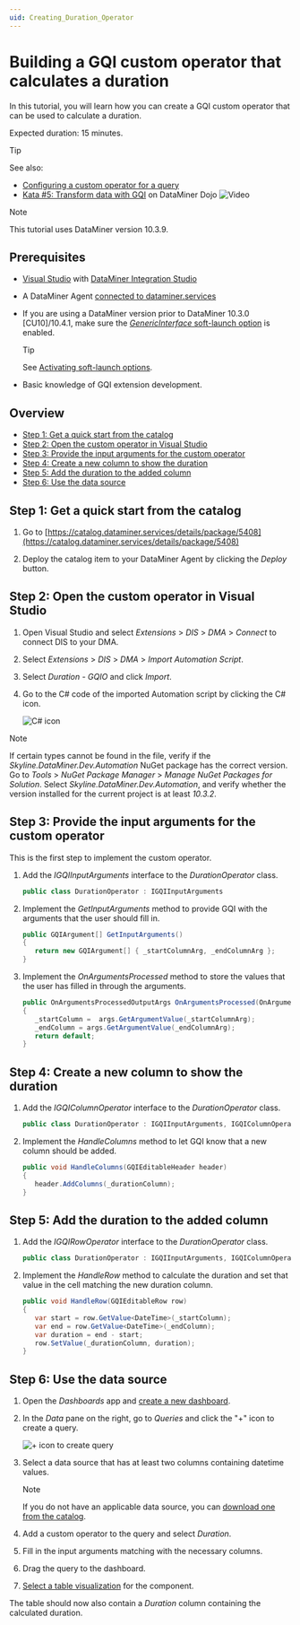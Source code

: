 ```yaml
---
uid: Creating_Duration_Operator
---
```


# Building a GQI custom operator that calculates a duration

In this tutorial, you will learn how you can create a GQI custom operator that can be used to calculate a duration.

Expected duration: 15 minutes.

> [!TIP]
> See also:
>
> - [Configuring a custom operator for a query](xref:GQI_Custom_Operator)
> - [Kata #5: Transform data with GQI](https://community.dataminer.services/courses/kata-5/) on DataMiner Dojo ![Video](~/user-guide/images/video_Duo.png)

> [!NOTE]
> This tutorial uses DataMiner version 10.3.9.

## Prerequisites

- [Visual Studio](https://visualstudio.microsoft.com/downloads/) with [DataMiner Integration Studio](xref:Installing_and_configuring_DataMiner_Integration_Studio)

- A DataMiner Agent [connected to dataminer.services](xref:Connecting_your_DataMiner_System_to_the_cloud)

- If you are using a DataMiner version prior to DataMiner 10.3.0 [CU10]/10.4.1, make sure the [*GenericInterface* soft-launch option](xref:Overview_of_Soft_Launch_Options#genericinterface) is enabled.

  > [!TIP]
  > See [Activating soft-launch options](xref:Activating_Soft_Launch_Options).

- Basic knowledge of GQI extension development.

## Overview

- [Step 1: Get a quick start from the catalog](#step-1-get-a-quick-start-from-the-catalog)
- [Step 2: Open the custom operator in Visual Studio](#step-2-open-the-custom-operator-in-visual-studio)
- [Step 3: Provide the input arguments for the custom operator](#step-3-provide-the-input-arguments-for-the-custom-operator)
- [Step 4: Create a new column to show the duration](#step-4-create-a-new-column-to-show-the-duration)
- [Step 5: Add the duration to the added column](#step-5-add-the-duration-to-the-added-column)
- [Step 6: Use the data source](#step-6-use-the-data-source)

## Step 1: Get a quick start from the catalog

1. Go to [https://catalog.dataminer.services/details/package/5408](https://catalog.dataminer.services/details/package/5408)

1. Deploy the catalog item to your DataMiner Agent by clicking the *Deploy* button.

## Step 2: Open the custom operator in Visual Studio

1. Open Visual Studio and select *Extensions* > *DIS* > *DMA* > *Connect* to connect DIS to your DMA.

1. Select *Extensions* > *DIS* > *DMA* > *Import Automation Script*.

1. Select *Duration - GQIO* and click *Import*.

1. Go to the C# code of the imported Automation script by clicking the C# icon.

   ![C# icon](~/user-guide/images/GQI_code.png)

> [!NOTE]
> If certain types cannot be found in the file, verify if the *Skyline.DataMiner.Dev.Automation* NuGet package has the correct version. Go to *Tools* > *NuGet Package Manager* > *Manage NuGet Packages for Solution*. Select *Skyline.DataMiner.Dev.Automation*, and verify whether the version installed for the current project is at least *10.3.2*.

## Step 3: Provide the input arguments for the custom operator

This is the first step to implement the custom operator.

1. Add the *IGQIInputArguments* interface to the *DurationOperator* class.

   ```csharp
   public class DurationOperator : IGQIInputArguments
   ```

1. Implement the *GetInputArguments* method to provide GQI with the arguments that the user should fill in.

   ```csharp
   public GQIArgument[] GetInputArguments()
   {
      return new GQIArgument[] { _startColumnArg, _endColumnArg };
   }
   ```

1. Implement the *OnArgumentsProcessed* method to store the values that the user has filled in through the arguments.

   ```csharp
   public OnArgumentsProcessedOutputArgs OnArgumentsProcessed(OnArgumentsProcessedInputArgs args)
   {
      _startColumn =  args.GetArgumentValue(_startColumnArg);
      _endColumn = args.GetArgumentValue(_endColumnArg);
      return default;
   }
   ```

## Step 4: Create a new column to show the duration

1. Add the *IGQIColumnOperator* interface to the *DurationOperator* class.

   ```csharp
   public class DurationOperator : IGQIInputArguments, IGQIColumnOperator
   ```

1. Implement the *HandleColumns* method to let GQI know that a new column should be added.

   ```csharp
   public void HandleColumns(GQIEditableHeader header)
   {
      header.AddColumns(_durationColumn);
   }
   ```

## Step 5: Add the duration to the added column

1. Add the *IGQIRowOperator* interface to the *DurationOperator* class.

   ```csharp
   public class DurationOperator : IGQIInputArguments, IGQIColumnOperator, IGQIRowOperator
   ```

1. Implement the *HandleRow* method to calculate the duration and set that value in the cell matching the new duration column.

   ```csharp
   public void HandleRow(GQIEditableRow row)
   {
      var start = row.GetValue<DateTime>(_startColumn);
      var end = row.GetValue<DateTime>(_endColumn);
      var duration = end - start;
      row.SetValue(_durationColumn, duration);
   }
   ```

## Step 6: Use the data source

1. Open the *Dashboards* app and [create a new dashboard](xref:Creating_a_completely_new_dashboard).

1. In the *Data* pane on the right, go to *Queries* and click the "+" icon to create a query.

   ![+ icon to create query](~/user-guide/images/GQI_create_query.png)

1. Select a data source that has at least two columns containing datetime values.

   > [!NOTE]
   > If you do not have an applicable data source, you can [download one from the catalog](https://catalog.dataminer.services/details/package/5407).

1. Add a custom operator to the query and select *Duration*.

1. Fill in the input arguments matching with the necessary columns.

1. Drag the query to the dashboard.

1. [Select a table visualization](xref:Apply_Visualization) for the component.

The table should now also contain a *Duration* column containing the calculated duration.
